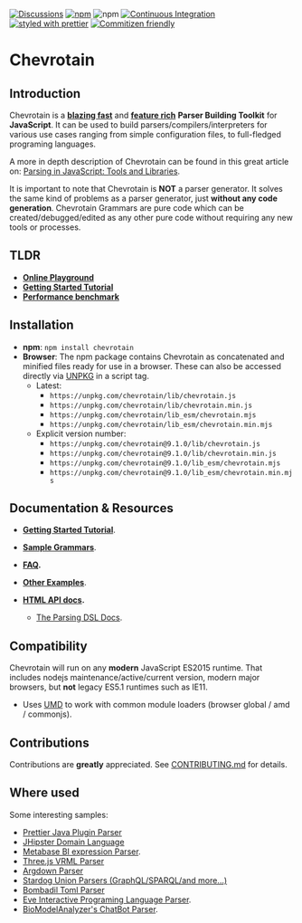 [![Discussions](https://img.shields.io/github/discussions/chevrotain/chevrotain?style=flat-square)](https://github.com/Chevrotain/chevrotain/discussions)
[![npm](https://img.shields.io/npm/v/chevrotain.svg)](https://www.npmjs.com/package/chevrotain)
![npm](https://img.shields.io/npm/dm/chevrotain)
[![Continuous Integration](https://github.com/Chevrotain/chevrotain/actions/workflows/ci.yml/badge.svg)](https://github.com/Chevrotain/chevrotain/actions/workflows/ci.yml)
[![styled with prettier](https://img.shields.io/badge/styled_with-prettier-ff69b4.svg)](https://github.com/prettier/prettier)
[![Commitizen friendly](https://img.shields.io/badge/commitizen-friendly-brightgreen.svg)](http://commitizen.github.io/cz-cli/)

# Chevrotain

## Introduction

Chevrotain is a [**blazing fast**][benchmark] and [**feature rich**](http://chevrotain.io/docs/features/blazing_fast.html) **Parser Building Toolkit** for **JavaScript**.
It can be used to build parsers/compilers/interpreters for various use cases ranging from simple configuration files,
to full-fledged programing languages.

A more in depth description of Chevrotain can be found in this great article on: [Parsing in JavaScript: Tools and Libraries](https://tomassetti.me/parsing-in-javascript/#chevrotain).

It is important to note that Chevrotain is **NOT** a parser generator. It solves the same kind of problems as a parser generator, just **without any code generation**. Chevrotain Grammars are pure code which can be created/debugged/edited
as any other pure code without requiring any new tools or processes.

## TLDR

- [**Online Playground**](https://chevrotain.io/playground/)
- **[Getting Started Tutorial](https://chevrotain.io/docs/tutorial/step0_introduction.html)**
- [**Performance benchmark**][benchmark]

## Installation

- **npm**: `npm install chevrotain`
- **Browser**:
  The npm package contains Chevrotain as concatenated and minified files ready for use in a browser.
  These can also be accessed directly via [UNPKG](https://unpkg.com/) in a script tag.
  - Latest:
    - `https://unpkg.com/chevrotain/lib/chevrotain.js`
    - `https://unpkg.com/chevrotain/lib/chevrotain.min.js`
    - `https://unpkg.com/chevrotain/lib_esm/chevrotain.mjs`
    - `https://unpkg.com/chevrotain/lib_esm/chevrotain.min.mjs`
  - Explicit version number:
    - `https://unpkg.com/chevrotain@9.1.0/lib/chevrotain.js`
    - `https://unpkg.com/chevrotain@9.1.0/lib/chevrotain.min.js`
    - `https://unpkg.com/chevrotain@9.1.0/lib_esm/chevrotain.mjs`
    - `https://unpkg.com/chevrotain@9.1.0/lib_esm/chevrotain.min.mjs`

## Documentation & Resources

- **[Getting Started Tutorial](https://chevrotain.io/docs/tutorial/step1_lexing.html)**.

- **[Sample Grammars](https://github.com/chevrotain/chevrotain/blob/master/examples/grammars)**.

- **[FAQ](https://chevrotain.io/docs/FAQ.html).**

- **[Other Examples](https://github.com/chevrotain/chevrotain/blob/master/examples)**.

- **[HTML API docs](https://chevrotain.io/documentation).**

  - [The Parsing DSL Docs](https://chevrotain.io/documentation/8_0_1/classes/parser.html#at_least_one).

## Compatibility

Chevrotain will run on any **modern** JavaScript ES2015 runtime.
That includes nodejs maintenance/active/current version, modern major browsers,
but **not** legacy ES5.1 runtimes such as IE11.

- Uses [UMD](https://github.com/umdjs/umd) to work with common module loaders (browser global / amd / commonjs).

## Contributions

Contributions are **greatly** appreciated.
See [CONTRIBUTING.md](./CONTRIBUTING.md) for details.

## Where used

Some interesting samples:

- [Prettier Java Plugin Parser][sample_prettier_java]
- [JHipster Domain Language][sample_jhipster]
- [Metabase BI expression Parser][sample_metabase].
- [Three.js VRML Parser][sample_threejs]
- [Argdown Parser][sample_argdown]
- [Stardog Union Parsers (GraphQL/SPARQL/and more...)][sample_stardog]
- [Bombadil Toml Parser][sample_bombadil]
- [Eve Interactive Programing Language Parser][sample_eve].
- [BioModelAnalyzer's ChatBot Parser][sample_biomodel].

[benchmark]: https://chevrotain.io/performance/
[sample_metabase]: https://github.com/metabase/metabase/blob/136dfb17954f4e4302b3bf2fee99ff7b7b12fd7c/frontend/src/metabase/lib/expressions/parser.js
[sample_jhipster]: https://github.com/jhipster/jhipster-core/blob/master/lib/dsl/jdl_parser.js
[sample_eve]: https://github.com/witheve/Eve/blob/master/src/parser/parser.ts
[sample_biomodel]: https://github.com/Microsoft/BioModelAnalyzer/blob/master/ChatBot/src/NLParser/NLParser.ts
[sample_bombadil]: https://github.com/sgarciac/bombadil/blob/master/src/parser.ts
[sample_argdown]: https://github.com/christianvoigt/argdown/blob/master/packages/argdown-core/src/parser.ts
[sample_threejs]: https://github.com/mrdoob/three.js/blob/dev/examples/js/loaders/VRMLLoader.js
[sample_prettier_java]: https://github.com/jhipster/prettier-java/tree/master/packages/java-parser/src/productions
[sample_stardog]: https://github.com/stardog-union/millan/tree/master/src
[languages]: https://github.com/chevrotain/chevrotain/tree/master/examples/implementation_languages
[backtracking]: https://github.com/chevrotain/chevrotain/blob/master/examples/parser/backtracking/backtracking.js
[custom_apis]: https://chevrotain.io/docs/guide/custom_apis.html

